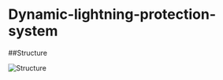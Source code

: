# Dynamic-lightning-protection-system

##Structure

![Structure](https://github.com/vinwann/Dynamic-lightning-protection-system/assets/72453709/27fbb583-fde2-4240-acc8-3681a06689e3)
